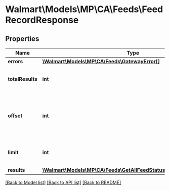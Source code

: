 # Walmart\Models\MP\CA\Feeds\FeedRecordResponse

## Properties

Name | Type | Description | Notes
------------ | ------------- | ------------- | -------------
**errors** | [**\Walmart\Models\MP\CA\Feeds\GatewayError[]**](GatewayError.md) |  | [optional]
**totalResults** | **int** | Total number of feeds returned | [optional]
**offset** | **int** | The object response to the starting number, where 0 is the first available | [optional]
**limit** | **int** | The number of items to be returned | [optional]
**results** | [**\Walmart\Models\MP\CA\Feeds\GetAllFeedStatuses200ResponseResults**](GetAllFeedStatuses200ResponseResults.md) |  | [optional]


[[Back to Model list]](./) [[Back to API list]](../../../../../README.md#supported-apis) [[Back to README]](../../../../../README.md)
